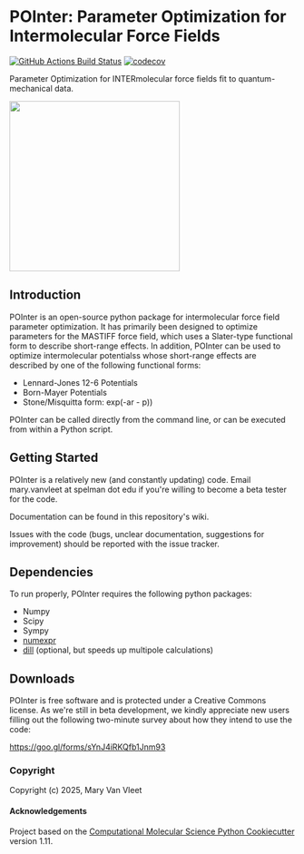 POInter: Parameter Optimization for Intermolecular Force Fields
==============================
[//]: # (Badges)
[![GitHub Actions Build Status](https://github.com/mvanvleet/pointer/workflows/CI/badge.svg)](https://github.com/mvanvleet/pointer/actions?query=workflow%3ACI)
[![codecov](https://codecov.io/gh/mvanvleet/pointer/branch/main/graph/badge.svg)](https://codecov.io/gh/mvanvleet/pointer/branch/main)


Parameter Optimization for INTERmolecular force fields fit to quantum-mechanical data.

<img src="http://www.clipartpal.com/_thumbs/pd/animal/dog/pointer_3.png" width="300" >

Introduction
------------
POInter is an open-source python package for intermolecular force field parameter optimization. 
It has primarily been designed to optimize parameters for the MASTIFF force field, which 
uses a Slater-type functional form to describe short-range effects. In addition, 
POInter can be used to optimize intermolecular potentialss whose short-range effects are 
described by one of the following functional forms:

* Lennard-Jones 12-6 Potentials
* Born-Mayer Potentials
* Stone/Misquitta form: exp(-ar - p))

POInter can be called directly from the command line, or can be executed from within a Python script.


Getting Started
---------------
POInter is a relatively new (and constantly updating) code. 
Email mary.vanvleet at spelman dot edu
if you're willing to become a beta tester for the code.

Documentation can be found in this repository's wiki.

Issues with the code (bugs, unclear documentation, suggestions for improvement)
should be reported with the issue tracker.


Dependencies
------------
To run properly, POInter requires the following python packages:

* Numpy
* Scipy
* Sympy
* [numexpr](https://github.com/pydata/numexpr)
* [dill](https://github.com/uqfoundation/dill) (optional, but speeds up multipole calculations)

Downloads
---------
POInter is free software and is protected under a Creative Commons license. As we're still in beta development,
we kindly appreciate new users filling out the following two-minute survey about how they intend to use the code:

https://goo.gl/forms/sYnJ4iRKQfb1Jnm93


### Copyright

Copyright (c) 2025, Mary Van Vleet


#### Acknowledgements
 
Project based on the 
[Computational Molecular Science Python Cookiecutter](https://github.com/molssi/cookiecutter-cms) version 1.11.
